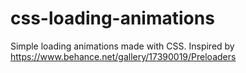 css-loading-animations
======================

Simple loading animations made with CSS. Inspired by https://www.behance.net/gallery/17390019/Preloaders
